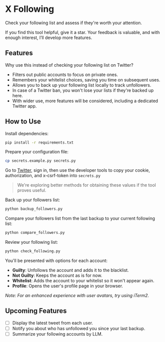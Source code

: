 # X Following

Check your following list and assess if they're worth your attention.

If you find this tool helpful, give it a star. Your feedback is valuable, and with enough interest, I’ll develop more features.

## Features

Why use this instead of checking your following list on Twitter?

- Filters out public accounts to focus on private ones.
- Remembers your whitelist choices, saving you time on subsequent uses.
- Allows you to back up your following list locally to track unfollowers.
- In case of a Twitter ban, you won't lose your lists if they're backed up here.
- With wider use, more features will be considered, including a dedicated Twitter app.

## How to Use

Install dependencies:

```bash
pip install -r requirements.txt
```

Prepare your configuration file:

```bash
cp secrets.example.py secrets.py
```

Go to [Twitter](https://x.com/), sign in, then use the developer tools to copy your cookie, authorization, and x-csrf-token into `secrets.py`

> We're exploring better methods for obtaining these values if the tool proves useful.

Back up your followers list:

```bash
python backup_followers.py
```

Compare your followers list from the last backup to your current following list:

```bash
python compare_followers.py
```

Review your following list:

```bash
python check_following.py
```

You'll be presented with options for each account:

- **Guilty**: Unfollows the account and adds it to the blacklist.
- **Not Guilty**: Keeps the account as is for now.
- **Whitelist**: Adds the account to your whitelist so it won't appear again.
- **Profile**: Opens the user's profile page in your browser.

*Note: For an enhanced experience with user avatars, try using iTerm2.*

## Upcoming Features

- [ ] Display the latest tweet from each user.
- [ ] Notify you about who has unfollowed you since your last backup.
- [ ] Summarize your following accounts by LLM.
